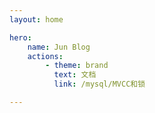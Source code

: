 ```yaml
---
layout: home

hero:
    name: Jun Blog
    actions:
        - theme: brand
          text: 文档
          link: /mysql/MVCC和锁

---
```

